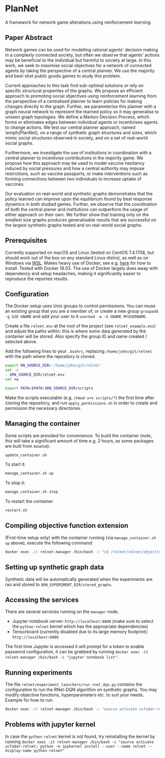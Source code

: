 # PlanNet
A framework for network game alterations using reinforcement learning.

## Paper Abstract

Network games can be used for modelling rational agents' decision making in a complexly connected society, but often we observe that agents' actions may be beneficial to the individual but harmful to society at large. In this work, we seek to maximise social objectives for a network of connected agents by taking the perspective of a central planner. We use the majority and best-shot public goods games to study this problem.

Current approaches to this task find sub-optimal solutions or rely on specific structural properties of the graphs. We propose an efficient approach to promoting social objectives using reinforcement learning from the perspective of a centralised planner to learn policies for making changes directly to the graph. Further, we parameterise this planner with a graph neural network to represent the learned policy so it may generalise to unseen graph topologies. We define a Markov Decision Process, which forms or eliminates edges between individual agents or incentivises agents to change actions. We test our central planner approach, named \emph{PlanNet}, on a range of synthetic graph structures and sizes, which mimic social structures observed in society, and on a set of real-world social graphs. 

Furthermore, we investigate the use of institutions in coordination with a central planner to incentivise contributions in the majority game. We propose how this approach may be used to model vaccine hesitancy induced by social pressures and how a central authority may impose restrictions, such as vaccine passports, or make interventions such as forming connections between two individuals to increase uptake of vaccines. 

Our evaluation on real-world and synthetic graphs demonstrates that the policy learned can improve upon the equilibrium found by best response dynamics in both studied games. Further, we observe that the coordination of both the central planer and institutions can outperform the usage of either approach on their own. We further show that training only on the smallest size graphs produces generalisable results that are successful on the largest synthetic graphs tested and on real-world social graphs.

## Prerequisites
Currently supported on macOS and Linux (tested on CentOS 7.4.1708, but should work out of the box on any standard Linux distro), as well as on Windows via [WSL](https://docs.microsoft.com/en-us/windows/wsl/install-win10).
Makes heavy use of Docker, see e.g. [here](https://docs.docker.com/engine/install/) for how to install. Tested with Docker 19.03. The use of Docker largely does away with dependency and setup headaches, making it significantly easier to reproduce the reported results.

## Configuration
The Docker setup uses Unix groups to control permissions. You can reuse an existing group that you are a member of, or create a new group `groupadd -g GID GNAME` and add your user to it `usermod -a -G GNAME MYUSERNAME`. 

Create a file `relnet.env` at the root of the project (see `relnet_example.env`) and adjust the paths within: this is where some data generated by the container will be stored. Also specify the group ID and name created / selected above.

Add the following lines to your `.bashrc`, replacing `/home/john/git/relnet` with the path where the repository is cloned. 

```bash
export RN_SOURCE_DIR='/home/john/git/relnet'
set -a
. $RN_SOURCE_DIR/relnet.env
set +a

export PATH=$PATH:$RN_SOURCE_DIR/scripts
```

Make the scripts executable (e.g. `chmod u+x scripts/*`) the first time after cloning the repository, and run `apply_permissions.sh` in order to create and permission the necessary directories.

## Managing the container
Some scripts are provided for convenience. To build the container (note, this will take a significant amount of time e.g. 2 hours, as some packages are built from source):
```bash
update_container.sh
```
To start it:
```bash
manage_container.sh up
```
To stop it:
```bash
manage_container.sh stop
```
To restart the container:
```bash
restart.sh
```

## Compiling objective function extension
(First-time setup only) with the container running (via `manage_container.sh up` above), execute the following command: 
```bash
docker exec -it relnet-manager /bin/bash -c "cd /relnet/relnet/objective_functions && make"
```

## Setting up synthetic graph data

Synthetic data will be automatically generated when the experiments are ran and stored to `$RN_EXPERIMENT_DIR/stored_graphs`.

## Accessing the services
There are several services running on the `manager` node.
- Jupyter notebook server: `http://localhost:8888` (make sure to select the `python-relnet` kernel which has the appropriate dependencies)
- Tensorboard (currently disabled due to its large memory footprint): `http://localhost:6006`

The first time Jupyter is accessed it will prompt for a token to enable password configuration, it can be grabbed by running `docker exec -it relnet-manager /bin/bash -c "jupyter notebook list"`.

## Running experiments
The file `relnet/experiment_launchers/run_rnet_dqn.py` contains the configuration to run the RNet-DQN algorithm on synthetic graphs. You may modify objective functions, hyperparameters etc. to suit your needs.
Example for how to run:
```bash
docker exec -it relnet-manager /bin/bash -c "source activate ucfadar-relnet && python relnet/experiment_launchers/run_rnet_dqn.py"
```
## Problems with jupyter kernel
In case the `python-relnet` kernel is not found, try reinstalling the kernel by running `docker exec -it relnet-manager /bin/bash -c "source activate ucfadar-relnet; python -m ipykernel install --user --name relnet --display-name python-relnet"`

<!-- ## Contact
If you face any issues or have any queries feel free to contact `v.darvariu@ucl.ac.uk` and I will be happy to assist. -->
